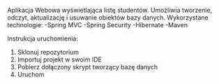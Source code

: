 Aplikacja Webowa wyświetlająca listę studentów. Umożliwia tworzenie, odczyt, aktualizację i usuwanie obiektów bazy danych.
Wykorzystane technologie:
-Spring MVC
-Spring Security
-Hibernate
-Maven

Instrukcja uruchomienia:
1. Sklonuj repozytorium
2. Importuj projekt w swoim IDE
3. Pobierz dołączony skrypt tworzący bazę danych
4. Uruchom

